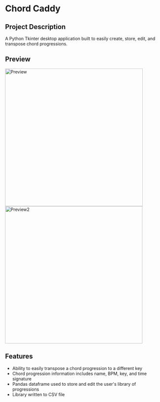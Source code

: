 # Chord Caddy

## Project Description
A Python Tkinter desktop application built to easily create, store, edit, and transpose chord progressions.

## Preview
<img width="447" alt="Preview" src="https://github.com/user-attachments/assets/6ec3ea54-2e01-4b54-930a-42fd753e9ace">
<img width="446" alt="Preview2" src="https://github.com/user-attachments/assets/0701fd91-4d5a-4028-9585-31206ceab852">



## Features
- Ability to easily transpose a chord progression to a different key
- Chord progression information includes name, BPM, key, and time signature
- Pandas dataframe used to store and edit the user's library of progressions
- Library written to CSV file

